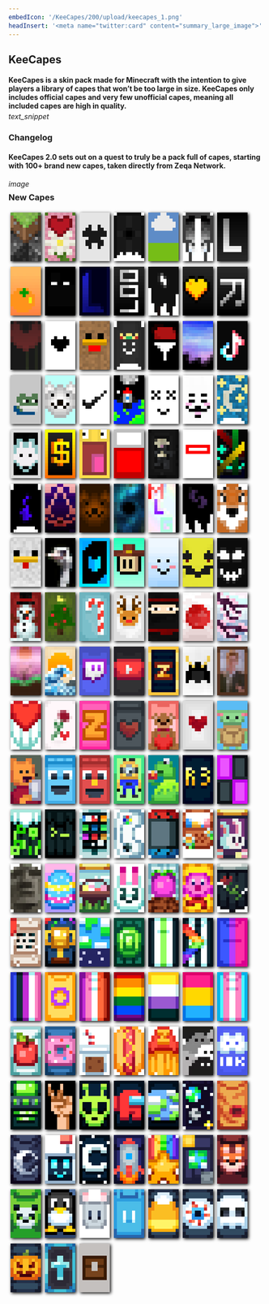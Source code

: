 ```yaml
---
embedIcon: '/KeeCapes/200/upload/keecapes_1.png'
headInsert: '<meta name="twitter:card" content="summary_large_image">'
---
```

## KeeCapes
<div class="changelog-container"><h4 style="margin-bottom: 4px;">KeeCapes is a skin pack made for Minecraft with the intention to give players a library of capes that won’t be too large in size. KeeCapes only includes official capes and very few unofficial capes, meaning all included capes are high in quality.</h4><i class="material-icons">text_snippet</i><h3 id="changelog">Changelog</h3><h4>KeeCapes 2.0 sets out on a quest to truly be a pack full of capes, starting with 100+ brand new capes, taken directly from Zeqa Network.</h4><i class="material-icons" style="margin-top: 8px;">image</i><h3 id="changelog" style="margin-top: 8px;">New Capes</h3><div class="home-content-container"><style>.home-content-container img.keecapes-cape {max-height:192px;display:inline-block;width:60px;image-rendering:pixelated;max-width:100%;margin:4px;background-repeat:no-repeat!important;background-size:384px!important;background-position:-6px -6px!important;box-shadow:#000 2px 2px 6px 0}</style><img src="./upload/keecapes_2.png" class="keecapes-cape"><img src="./upload/keecapes_3.png" class="keecapes-cape"><img src="./upload/keecapes_4.png" class="keecapes-cape"><img src="./upload/keecapes_5.png" class="keecapes-cape"><img src="./upload/keecapes_6.png" class="keecapes-cape"><img src="./upload/keecapes_7.png" class="keecapes-cape"><img src="./upload/keecapes_8.png" class="keecapes-cape"><img src="./upload/keecapes_9.png" class="keecapes-cape"><img src="./upload/keecapes_10.png" class="keecapes-cape"><img src="./upload/keecapes_11.png" class="keecapes-cape"><img src="./upload/keecapes_12.png" class="keecapes-cape"><img src="./upload/keecapes_13.png" class="keecapes-cape"><img src="./upload/keecapes_14.png" class="keecapes-cape"><img src="./upload/keecapes_15.png" class="keecapes-cape"><img src="./upload/keecapes_16.png" class="keecapes-cape"><img src="./upload/keecapes_17.png" class="keecapes-cape"><img src="./upload/keecapes_18.png" class="keecapes-cape"><img src="./upload/keecapes_19.png" class="keecapes-cape"><img src="./upload/keecapes_20.png" class="keecapes-cape"><img src="./upload/keecapes_21.png" class="keecapes-cape"><img src="./upload/keecapes_22.png" class="keecapes-cape"><img src="./upload/keecapes_23.png" class="keecapes-cape"><img src="./upload/keecapes_24.png" class="keecapes-cape"><img src="./upload/keecapes_25.png" class="keecapes-cape"><img src="./upload/keecapes_26.png" class="keecapes-cape"><img src="./upload/keecapes_27.png" class="keecapes-cape"><img src="./upload/keecapes_28.png" class="keecapes-cape"><img src="./upload/keecapes_29.png" class="keecapes-cape"><img src="./upload/keecapes_30.png" class="keecapes-cape"><img src="./upload/keecapes_31.png" class="keecapes-cape"><img src="./upload/keecapes_32.png" class="keecapes-cape"><img src="./upload/keecapes_33.png" class="keecapes-cape"><img src="./upload/keecapes_34.png" class="keecapes-cape"><img src="./upload/keecapes_35.png" class="keecapes-cape"><img src="./upload/keecapes_36.png" class="keecapes-cape"><img src="./upload/keecapes_37.png" class="keecapes-cape"><img src="./upload/keecapes_38.png" class="keecapes-cape"><img src="./upload/keecapes_39.png" class="keecapes-cape"><img src="./upload/keecapes_40.png" class="keecapes-cape"><img src="./upload/keecapes_41.png" class="keecapes-cape"><img src="./upload/keecapes_42.png" class="keecapes-cape"><img src="./upload/keecapes_43.png" class="keecapes-cape"><img src="./upload/keecapes_44.png" class="keecapes-cape"><img src="./upload/keecapes_45.png" class="keecapes-cape"><img src="./upload/keecapes_46.png" class="keecapes-cape"><img src="./upload/keecapes_47.png" class="keecapes-cape"><img src="./upload/keecapes_48.png" class="keecapes-cape"><img src="./upload/keecapes_49.png" class="keecapes-cape"><img src="./upload/keecapes_50.png" class="keecapes-cape"><img src="./upload/keecapes_51.png" class="keecapes-cape"><img src="./upload/keecapes_52.png" class="keecapes-cape"><img src="./upload/keecapes_53.png" class="keecapes-cape"><img src="./upload/keecapes_54.png" class="keecapes-cape"><img src="./upload/keecapes_55.png" class="keecapes-cape"><img src="./upload/keecapes_56.png" class="keecapes-cape"><img src="./upload/keecapes_57.png" class="keecapes-cape"><img src="./upload/keecapes_58.png" class="keecapes-cape"><img src="./upload/keecapes_59.png" class="keecapes-cape"><img src="./upload/keecapes_60.png" class="keecapes-cape"><img src="./upload/keecapes_61.png" class="keecapes-cape"><img src="./upload/keecapes_62.png" class="keecapes-cape"><img src="./upload/keecapes_63.png" class="keecapes-cape"><img src="./upload/keecapes_64.png" class="keecapes-cape"><img src="./upload/keecapes_65.png" class="keecapes-cape"><img src="./upload/keecapes_66.png" class="keecapes-cape"><img src="./upload/keecapes_67.png" class="keecapes-cape"><img src="./upload/keecapes_68.png" class="keecapes-cape"><img src="./upload/keecapes_69.png" class="keecapes-cape"><img src="./upload/keecapes_70.png" class="keecapes-cape"><img src="./upload/keecapes_71.png" class="keecapes-cape"><img src="./upload/keecapes_72.png" class="keecapes-cape"><img src="./upload/keecapes_73.png" class="keecapes-cape"><img src="./upload/keecapes_74.png" class="keecapes-cape"><img src="./upload/keecapes_75.png" class="keecapes-cape"><img src="./upload/keecapes_76.png" class="keecapes-cape"><img src="./upload/keecapes_77.png" class="keecapes-cape"><img src="./upload/keecapes_78.png" class="keecapes-cape"><img src="./upload/keecapes_79.png" class="keecapes-cape"><img src="./upload/keecapes_80.png" class="keecapes-cape"><img src="./upload/keecapes_81.png" class="keecapes-cape"><img src="./upload/keecapes_82.png" class="keecapes-cape"><img src="./upload/keecapes_83.png" class="keecapes-cape"><img src="./upload/keecapes_84.png" class="keecapes-cape"><img src="./upload/keecapes_85.png" class="keecapes-cape"><img src="./upload/keecapes_86.png" class="keecapes-cape"><img src="./upload/keecapes_87.png" class="keecapes-cape"><img src="./upload/keecapes_88.png" class="keecapes-cape"><img src="./upload/keecapes_89.png" class="keecapes-cape"><img src="./upload/keecapes_90.png" class="keecapes-cape"><img src="./upload/keecapes_91.png" class="keecapes-cape"><img src="./upload/keecapes_92.png" class="keecapes-cape"><img src="./upload/keecapes_93.png" class="keecapes-cape"><img src="./upload/keecapes_94.png" class="keecapes-cape"><img src="./upload/keecapes_95.png" class="keecapes-cape"><img src="./upload/keecapes_96.png" class="keecapes-cape"><img src="./upload/keecapes_97.png" class="keecapes-cape"><img src="./upload/keecapes_98.png" class="keecapes-cape"><img src="./upload/keecapes_99.png" class="keecapes-cape"><img src="./upload/keecapes_100.png" class="keecapes-cape"><img src="./upload/keecapes_101.png" class="keecapes-cape"><img src="./upload/keecapes_102.png" class="keecapes-cape"><img src="./upload/keecapes_103.png" class="keecapes-cape"><img src="./upload/keecapes_104.png" class="keecapes-cape"><img src="./upload/keecapes_105.png" class="keecapes-cape"><img src="./upload/keecapes_106.png" class="keecapes-cape"><img src="./upload/keecapes_107.png" class="keecapes-cape"><img src="./upload/keecapes_108.png" class="keecapes-cape"><img src="./upload/keecapes_109.png" class="keecapes-cape"><img src="./upload/keecapes_110.png" class="keecapes-cape"><img src="./upload/keecapes_111.png" class="keecapes-cape"><img src="./upload/keecapes_112.png" class="keecapes-cape"><img src="./upload/keecapes_113.png" class="keecapes-cape"><img src="./upload/keecapes_114.png" class="keecapes-cape"><img src="./upload/keecapes_115.png" class="keecapes-cape"><img src="./upload/keecapes_116.png" class="keecapes-cape"><img src="./upload/keecapes_117.png" class="keecapes-cape"><img src="./upload/keecapes_118.png" class="keecapes-cape"><img src="./upload/keecapes_119.png" class="keecapes-cape"><img src="./upload/keecapes_120.png" class="keecapes-cape"><img src="./upload/keecapes_121.png" class="keecapes-cape"><img src="./upload/keecapes_122.png" class="keecapes-cape"><img src="./upload/keecapes_123.png" class="keecapes-cape"><img src="./upload/keecapes_124.png" class="keecapes-cape"><img src="./upload/keecapes_125.png" class="keecapes-cape"><img src="./upload/keecapes_126.png" class="keecapes-cape"><img src="./upload/keecapes_127.png" class="keecapes-cape"><img src="./upload/keecapes_128.png" class="keecapes-cape"><img src="./upload/keecapes_129.png" class="keecapes-cape"><img src="./upload/keecapes_130.png" class="keecapes-cape"><img src="./upload/keecapes_131.png" class="keecapes-cape"><img src="./upload/keecapes_132.png" class="keecapes-cape"><img src="./upload/keecapes_133.png" class="keecapes-cape"><img src="./upload/keecapes_134.png" class="keecapes-cape"><img src="./upload/keecapes_135.png" class="keecapes-cape"><img src="./upload/keecapes_136.png" class="keecapes-cape"><img src="./upload/keecapes_137.png" class="keecapes-cape"></div></div>
